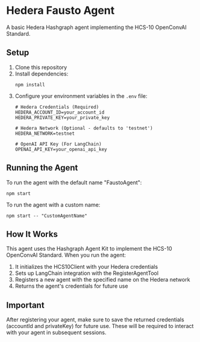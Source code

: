 # Hedera Fausto Agent

A basic Hedera Hashgraph agent implementing the HCS-10 OpenConvAI Standard.

## Setup

1. Clone this repository
2. Install dependencies:
   ```
   npm install
   ```
3. Configure your environment variables in the `.env` file:
   ```
   # Hedera Credentials (Required)
   HEDERA_ACCOUNT_ID=your_account_id
   HEDERA_PRIVATE_KEY=your_private_key

   # Hedera Network (Optional - defaults to 'testnet')
   HEDERA_NETWORK=testnet

   # OpenAI API Key (For LangChain)
   OPENAI_API_KEY=your_openai_api_key
   ```

## Running the Agent

To run the agent with the default name "FaustoAgent":

```
npm start
```

To run the agent with a custom name:

```
npm start -- "CustomAgentName"
```

## How It Works

This agent uses the Hashgraph Agent Kit to implement the HCS-10 OpenConvAI Standard. When you run the agent:

1. It initializes the HCS10Client with your Hedera credentials
2. Sets up LangChain integration with the RegisterAgentTool
3. Registers a new agent with the specified name on the Hedera network
4. Returns the agent's credentials for future use

## Important

After registering your agent, make sure to save the returned credentials (accountId and privateKey) for future use. These will be required to interact with your agent in subsequent sessions. 